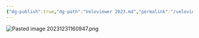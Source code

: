 ```yaml
---
{"dg-publish":true,"dg-path":"Veloviewer 2023.md","permalink":"/veloviewer-2023/"}
---
```


![Pasted image 20231231160947.png](/img/user/00%20Meta/01%20Attachments/Pasted%20image%2020231231160947.png)


